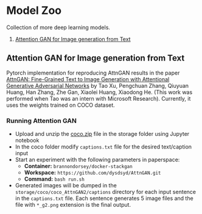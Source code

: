 # Model Zoo
Collection of more deep learning models.
1. [Attention GAN for Image generation from Text](#attention_gan)

<a name="attention_gan"></a>
## Attention GAN for Image generation from Text 
Pytorch implementation for reproducing AttnGAN results in the paper [AttnGAN: Fine-Grained Text to Image Generation
with Attentional Generative Adversarial Networks](http://openaccess.thecvf.com/content_cvpr_2018/papers/Xu_AttnGAN_Fine-Grained_Text_CVPR_2018_paper.pdf) by Tao Xu, Pengchuan Zhang, Qiuyuan Huang, Han Zhang, Zhe Gan, Xiaolei Huang, Xiaodong He. (This work was performed when Tao was an intern with Microsoft Research). 
Currently, it uses the weights trained on COCO dataset.

### Running Attention GAN
+ Upload and unzip the [coco.zip](https://drive.google.com/file/d/1z33_LQfRon0P3eCBT_tjdxhLv63beC5c/view?usp=sharing) file in the storage folder using Jupyter notebook
+ In the coco folder modify `captions.txt` file for the desired text/caption input
+ Start an experiment with the following parameters in paperspace:
	+ **Container:** `brannondorsey/docker-stackgan`
    + **Workspace:** `https://github.com/dysdsyd/AttnGAN.git`
    + **Command:** `bash run.sh`
+ Generated images will be dumped in the `storage/coco/coco_AttnGAN2/captions` directory for each input sentence in the `captions.txt` file. Each sentence generates 5 image files and the file with `*_g2.png` extension is the final output.




